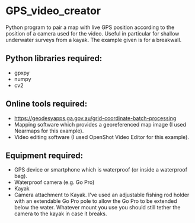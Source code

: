 # GPS_video_creator
Python program to pair a map with live GPS position according to the position of a camera used for the video. Useful in particular for shallow underwater surveys from a kayak. The example given is for a breakwall.

## Python libraries required:
- gpxpy
- numpy
- cv2

## Online tools required:
- https://geodesyapps.ga.gov.au/grid-coordinate-batch-processing
- Mapping software which provides a georeferenced map image (I used Nearmaps for this example).
- Video editing software (I used OpenShot Video Editor for this example).

## Equipment required:
- GPS device or smartphone which is waterproof (or inside a waterproof bag).
- Waterproof camera (e.g. Go Pro)
- Kayak
- Camera attachment to Kayak. I've used an adjustable fishing rod holder with an extendable Go Pro pole to allow the Go Pro to be extended below the water. Whatever mount you use you should still tether the camera to the kayak in case it breaks.
